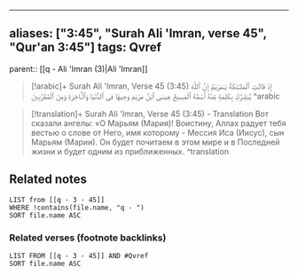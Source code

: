 
---
aliases: ["3:45", "Surah Ali 'Imran, verse 45", "Qur'an 3:45"]
tags: Qvref
---

parent:: [[q - Ali 'Imran (3)|Ali 'Imran]]

> [!arabic]+ Surah Ali 'Imran, Verse 45 (3:45)
> <span class="quran-arabic">إِذْ قَالَتِ ٱلْمَلَـٰٓئِكَةُ يَـٰمَرْيَمُ إِنَّ ٱللَّهَ يُبَشِّرُكِ بِكَلِمَةٍ مِّنْهُ ٱسْمُهُ ٱلْمَسِيحُ عِيسَى ٱبْنُ مَرْيَمَ وَجِيهًا فِى ٱلدُّنْيَا وَٱلْـَٔاخِرَةِ وَمِنَ ٱلْمُقَرَّبِينَ</span>
^arabic

> [!translation]+ Surah Ali 'Imran, Verse 45 (3:45) - Translation
> Вот сказали ангелы: «О Марьям (Мария)! Воистину, Аллах радует тебя вестью о слове от Него, имя которому - Мессия Иса (Иисус), сын Марьям (Марии). Он будет почитаем в этом мире и в Последней жизни и будет одним из приближенных.
^translation



## Related notes
```dataview
LIST from [[q - 3 - 45]]
WHERE !contains(file.name, "q - ")
SORT file.name ASC
```

### Related verses (footnote backlinks)
```dataview
LIST FROM [[q - 3 - 45]] AND #Qvref
SORT file.name ASC
```

